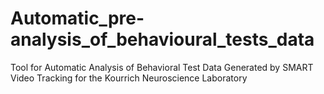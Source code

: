 # Automatic_pre-analysis_of_behavioural_tests_data
 Tool for Automatic Analysis of Behavioral Test Data Generated by SMART Video Tracking for the Kourrich Neuroscience Laboratory
